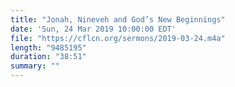 ```yaml
---
title: "Jonah, Nineveh and God’s New Beginnings"
date: 'Sun, 24 Mar 2019 10:00:00 EDT'
file: "https://cflcn.org/sermons/2019-03-24.m4a"
length: "9485195"
duration: "38:51"
summary: ""
---
```

